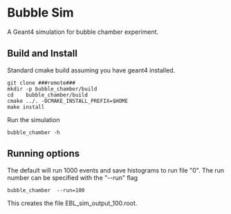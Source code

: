 Bubble Sim
==========

A Geant4 simulation for bubble chamber experiment.

Build and Install
-----------------

Standard cmake build assuming you have geant4 installed.

```
git clone ###remote###
mkdir -p bubble_chamber/build
cd    bubble_chamber/build
cmake ../. -DCMAKE_INSTALL_PREFIX=$HOME
make install
```

Run the simulation

```
bubble_chamber -h
```

Running options
---------------

The default  will run 1000 events  and save histograms to run file "0".
The run number can be specified with the "--run" flag

```
bubble_chamber  --run=100
````

This creates the file EBL_sim_output_100.root.




